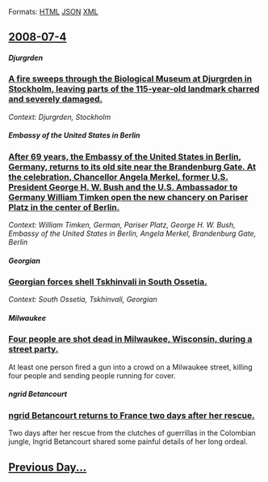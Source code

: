 
Formats: [HTML](2008/07/4/index.html)  [JSON](2008/07/4/index.json)  [XML](2008/07/4/index.xml)  

## [2008-07-4](/news/2008/07/4/index.md)

##### Djurgrden
### [ A fire sweeps through the Biological Museum at Djurgrden in Stockholm, leaving parts of the 115-year-old landmark charred and severely damaged. ](/news/2008/07/4/a-fire-sweeps-through-the-biological-museum-at-djurgarden-in-stockholm-leaving-parts-of-the-115-year-old-landmark-charred-and-severely-dam.md)
_Context: Djurgrden, Stockholm_

##### Embassy of the United States in Berlin
### [ After 69 years, the Embassy of the United States in Berlin, Germany, returns to its old site near the Brandenburg Gate. At the celebration, Chancellor Angela Merkel, former U.S. President George H. W. Bush and the U.S. Ambassador to Germany William Timken open the new chancery on Pariser Platz in the center of Berlin. ](/news/2008/07/4/after-69-years-the-embassy-of-the-united-states-in-berlin-germany-returns-to-its-old-site-near-the-brandenburg-gate-at-the-celebration.md)
_Context: William Timken, German, Pariser Platz, George H. W. Bush, Embassy of the United States in Berlin, Angela Merkel, Brandenburg Gate, Berlin_

#####  Georgian
### [ Georgian forces shell Tskhinvali in South Ossetia. ](/news/2008/07/4/georgian-forces-shell-tskhinvali-in-south-ossetia.md)
_Context: South Ossetia, Tskhinvali,  Georgian_

##### Milwaukee
### [ Four people are shot dead in Milwaukee, Wisconsin, during a street party. ](/news/2008/07/4/four-people-are-shot-dead-in-milwaukee-wisconsin-during-a-street-party.md)
At least one person fired a gun into a crowd on a Milwaukee street, killing four people and sending people running for cover.

##### ngrid Betancourt
### [ ngrid Betancourt returns to France two days after her rescue. ](/news/2008/07/4/ingrid-betancourt-returns-to-france-two-days-after-her-rescue.md)
Two days after her rescue from the clutches of guerrillas in the Colombian jungle, Ingrid Betancourt shared some painful details of her long ordeal.

## [Previous Day...](/news/2008/07/3/index.md)

